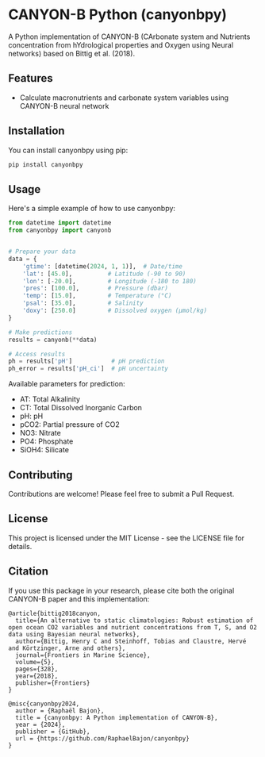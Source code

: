 # CANYON-B Python (canyonbpy)

A Python implementation of CANYON-B (CArbonate system and Nutrients concentration from hYdrological properties and Oxygen using Neural networks) based on Bittig et al. (2018).

## Features

- Calculate macronutrients and carbonate system variables using CANYON-B neural network 

## Installation

You can install canyonbpy using pip:

```bash
pip install canyonbpy
```

## Usage

Here's a simple example of how to use canyonbpy:

```python
from datetime import datetime
from canyonbpy import canyonb


# Prepare your data
data = {
    'gtime': [datetime(2024, 1, 1)],  # Date/time 
    'lat': [45.0],          # Latitude (-90 to 90)
    'lon': [-20.0],         # Longitude (-180 to 180)
    'pres': [100.0],        # Pressure (dbar)
    'temp': [15.0],         # Temperature (°C)
    'psal': [35.0],         # Salinity
    'doxy': [250.0]         # Dissolved oxygen (µmol/kg)
}

# Make predictions
results = canyonb(**data)

# Access results
ph = results['pH']           # pH prediction
ph_error = results['pH_ci']  # pH uncertainty
```

Available parameters for prediction:
- AT: Total Alkalinity
- CT: Total Dissolved Inorganic Carbon
- pH: pH
- pCO2: Partial pressure of CO2
- NO3: Nitrate
- PO4: Phosphate
- SiOH4: Silicate

## Contributing

Contributions are welcome! Please feel free to submit a Pull Request.

## License

This project is licensed under the MIT License - see the LICENSE file for details.

## Citation

If you use this package in your research, please cite both the original CANYON-B paper and this implementation:

```
@article{bittig2018canyon,
  title={An alternative to static climatologies: Robust estimation of open ocean CO2 variables and nutrient concentrations from T, S, and O2 data using Bayesian neural networks},
  author={Bittig, Henry C and Steinhoff, Tobias and Claustre, Hervé and Körtzinger, Arne and others},
  journal={Frontiers in Marine Science},
  volume={5},
  pages={328},
  year={2018},
  publisher={Frontiers}
}

@misc{canyonbpy2024,
  author = {Raphaël Bajon},
  title = {canyonbpy: A Python implementation of CANYON-B},
  year = {2024},
  publisher = {GitHub},
  url = {https://github.com/RaphaelBajon/canyonbpy}
}
```